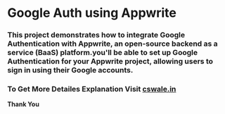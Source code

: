 
# Google Auth using Appwrite

### This project demonstrates how to integrate Google Authentication with Appwrite, an open-source backend as a service (BaaS) platform.you'll be able to set up Google Authentication for your Appwrite project, allowing users to sign in using their Google accounts.


### To Get More Detailes Explanation Visit [cswale.in](https://www.cswale.in)
**Thank You**